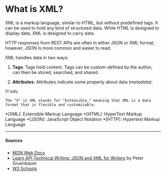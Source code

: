 # What is XML?

XML is a markup language, similar to HTML, but without predefined tags. It can be used to hold any kind of structured data. While HTML is designed to display data, XML is designed to carry data.

HTTP responses from REST APIs are often in either JSON or XML format; however, JSON is more common and easier to read.

XML handles data in two ways:

1. **Tags**: Tags hold content. Tags can be custom-defined by the author, can then be stored, searched, and shared. 

2. **Attributes**: Attributes indicate some property about data (*metadata*).

!!! info

    The "X" in XML stands for "Extensible," meaning that XML is a data format that is flexible and customizable. 

*[XML]: Extensible Markup Language
*[HTML]: HyperText Markup Language
*[JSON]: JavaScript Object Notation
*[HTTP]: Hypertext Markup Language

***

##### Sources
- [MDN Web Docs](https://developer.mozilla.org/en-US/)
- [Learn API Technical Writing: JSON and XML for Writers](https://www.udemy.com/course/api-documentation-1-json-and-xml/) by Peter Gruenbaum
- [W3 Schools](https://www.w3schools.com/xml/default.asp)